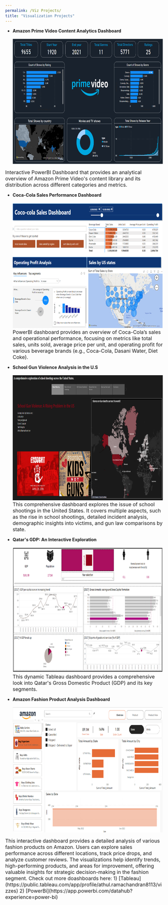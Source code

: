 ```yaml
---
permalink: /Viz Projects/
title: "Visualization Projects"
---
```


- **Amazon Prime Video Content Analytics Dashboard**<br><br>
 <img src="/assets/images/Amazon Prime.png" alt="UMD logo" width="700" height="400">  <br>
 <span style="font-size:16px">
  Interactive PowerBI Dashboard that provides an analytical overview of Amazon Prime Video's content library and its distribution across different categories and metrics.
</span>

- **Coca-Cola Sales Performance Dashboard**<br><br>
  <img src="/assets/images/Coco Cola Sales.png" alt="UMD logo" width="700" height="400">  <br>
   <span style="font-size:16px">
  PowerBI dashboard provides an overview of Coca-Cola’s sales and operational performance, focusing on metrics like total sales, units sold, average price per unit, and operating profit for various beverage brands (e.g., Coca-Cola, Dasani Water, Diet Coke).
</span>

- **School Gun Violence Analysis in the U.S**<br><br>
  <img src="/assets/images/School shootings.png" alt="UMD logo" width="700" height="400">  <br>
   <span style="font-size:16px">
  This comprehensive dashboard explores the issue of school shootings in the United States. It covers multiple aspects, such as the rise in school shootings, detailed incident analysis, demographic insights into victims, and gun law comparisons by state.
</span>

- **Qatar's GDP: An Interactive Exploration**<br><br>
  <img src="/assets/images/Qatar GDP.png" alt="UMD logo" width="700" height="400">  <br>
   <span style="font-size:16px">
  This dynamic Tableau dashboard provides a comprehensive look into Qatar's Gross Domestic Product (GDP) and its key segments.
</span>

- **Amazon Fashion Product Analysis Dashboard**<br><br>
  <img src="/assets/images/Amazon.png" alt="UMD logo" width="700" height="400">  <br>
<span style="font-size:16px">
  This interactive dashboard provides a detailed analysis of various fashion products on Amazon. Users can explore sales performance across different locations, track price drops, and analyze customer reviews. The visualizations help identify trends, high-performing products, and areas for improvement, offering valuable insights for strategic decision-making in the fashion segment.
</span>
 
<span style="font-size:16px">
Check out more doashboards here:  
1) [Tableau](https://public.tableau.com/app/profile/athul.ramachandran8113/vizzes)  
2) [PowerBi](https://app.powerbi.com/datahub?experience=power-bi)  
</span>

